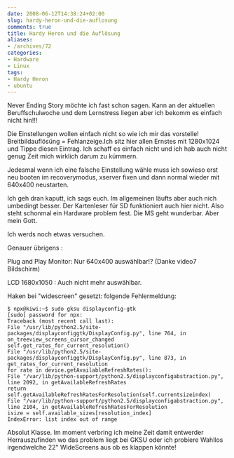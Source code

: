```yaml
---
date: 2008-06-12T14:38:24+02:00
slug: hardy-heron-und-die-auflosung
comments: true
title: Hardy Heron und die Auflösung
aliases:
- /archives/72
categories:
- Hardware
- Linux
tags:
- Hardy Heron
- ubuntu
---
```


Never Ending Story möchte ich fast schon sagen. Kann an der aktuellen
Beruffschulwoche und dem Lernstress liegen aber ich bekomm es einfach nicht
hin!!!

Die Einstellungen wollen einfach nicht so wie ich mir das vorstelle!
Breitbildauflösüng = Fehlanzeige.Ich sitz hier allen Ernstes mit 1280x1024
und Tippe diesen Eintrag. Ich schaff es einfach nicht und ich hab auch
nicht genug Zeit mich wirklich darum zu kümmern.

Jedesmal wenn ich eine falsche Einstellung wähle muss ich sowieso erst neu
booten im recoverymodus, xserver fixen und dann normal wieder mit 640x400
neustarten.

Ich geh dran kaputt, ich sags euch. Im allgemeinen läufts aber auch nich
umbedingt besser. Der Kartenleser für SD funktioniert auch hier nicht. Also
steht schonmal ein Hardware problem fest. Die MS geht wunderbar. Aber mein
Gott.

Ich werds noch etwas versuchen.

Genauer übrigens :

Plug and Play Monitor: Nur 640x400 auswählbar!? (Danke video7 Bildschirm)

LCD 1680x1050 : Auch nicht mehr auswählbar.

Haken bei "widescreen" gesetzt: folgende Fehlermeldung:

```
$ npx@kiwi:~$ sudo gksu displayconfig-gtk
[sudo] password for npx:
Traceback (most recent call last):
File "/usr/lib/python2.5/site-packages/displayconfiggtk/DisplayConfig.py", line 764, in on_treeview_screens_cursor_changed
self.get_rates_for_current_resolution()
File "/usr/lib/python2.5/site-packages/displayconfiggtk/DisplayConfig.py", line 873, in get_rates_for_current_resolution
for rate in device.getAvailableRefreshRates():
File "/var/lib/python-support/python2.5/displayconfigabstraction.py", line 2092, in getAvailableRefreshRates
return self.getAvailableRefreshRatesForResolution(self.currentsizeindex)
File "/var/lib/python-support/python2.5/displayconfigabstraction.py", line 2104, in getAvailableRefreshRatesForResolution
isize = self.available_sizes[resolution_index]
IndexError: list index out of range
```


Absolut Klasse. Im moment verbring ich meine Zeit damit entwerder
Herrauszufinden wo das problem liegt bei GKSU oder ich probiere Wahllos
irgendwelche 22" WideScreens aus ob es klappen könnte!
